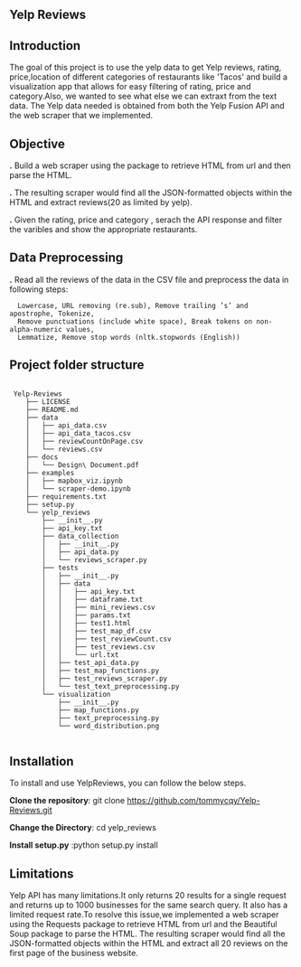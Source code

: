 ## Yelp Reviews

## Introduction 

The goal of this project is to use the yelp data to get Yelp reviews, rating, price,location of different categories of restaurants like  'Tacos' and build a visualization app that allows for easy filtering of rating, price and category.Also, we wanted to see what else we can extraxt from the text data. The Yelp data  needed is obtained from both the Yelp Fusion API and the web scraper that we implemented. 



## Objective

**.** Build  a web scraper using the  package to retrieve HTML from url and then parse the HTML. 

**.** The resulting scraper would find all the JSON-formatted objects within the HTML and extract reviews(20 as limited by yelp).

**.** Given the rating, price and category , serach the API response and filter the varibles and show the appropriate restaurants.


## Data Preprocessing

**.** Read all the reviews of the data in the CSV file and preprocess the data in following steps:

      Lowercase, URL removing (re.sub), Remove trailing ’s’ and apostrophe, Tokenize, 
      Remove punctuations (include white space), Break tokens on non-alpha-numeric values, 
      Lemmatize, Remove stop words (nltk.stopwords (English))

## Project folder structure

```

 Yelp-Reviews
    ├── LICENSE
    ├── README.md
    ├── data
    │   ├── api_data.csv
    │   ├── api_data_tacos.csv
    │   ├── reviewCountOnPage.csv
    │   └── reviews.csv
    ├── docs
    │   └── Design\ Document.pdf
    ├── examples
    │   ├── mapbox_viz.ipynb
    │   └── scraper-demo.ipynb
    ├── requirements.txt
    ├── setup.py
    └── yelp_reviews
        ├── __init__.py
        ├── api_key.txt
        ├── data_collection
        │   ├── __init__.py
        │   ├── api_data.py
        │   └── reviews_scraper.py
        ├── tests
        │   ├── __init__.py
        │   ├── data
        │   │   ├── api_key.txt
        │   │   ├── dataframe.txt
        │   │   ├── mini_reviews.csv
        │   │   ├── params.txt
        │   │   ├── test1.html
        │   │   ├── test_map_df.csv
        │   │   ├── test_reviewCount.csv
        │   │   ├── test_reviews.csv
        │   │   └── url.txt
        │   ├── test_api_data.py
        │   ├── test_map_functions.py
        │   ├── test_reviews_scraper.py
        │   └── test_text_preprocessing.py
        └── visualization
            ├── __init__.py
            ├── map_functions.py
            ├── text_preprocessing.py
            └── word_distribution.png
            
```

## Installation

To install and use YelpReviews, you can follow the below steps.

**Clone the repository**: git clone https://github.com/tommycqy/Yelp-Reviews.git

**Change the Directory**: cd yelp_reviews

**Install setup.py**    :python setup.py install


## Limitations
Yelp API has many limitations.It only returns 20 results for a single request and returns up to 1000 businesses for the same search query. It also has a limited request rate.To resolve this issue,we implemented a web scraper using the Requests package to retrieve HTML from url and the Beautiful Soup package to parse the HTML. The resulting scraper would find all the JSON-formatted objects within the HTML and extract all 20 reviews on the first page of the business website.

